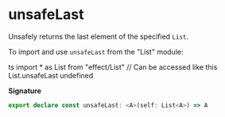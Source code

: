 # unsafeLast

Unsafely returns the last element of the specified `List`.

To import and use `unsafeLast` from the "List" module:

ts
import \* as List from "effect/List"
// Can be accessed like this
List.unsafeLast
undefined

**Signature**

```ts
export declare const unsafeLast: <A>(self: List<A>) => A
```
